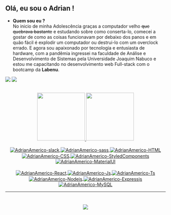 ## Olá, eu sou o Adrian !

-  <strong> Quem sou eu ? </strong> </br> No inicio de minha Adolescência graças a computador velho ~~que quebrava bastante~~ e estudando sobre como conserta-lo, comecei a gostar de como as coisas funcionavam por debaixo dos panos e em quão fácil é explodir um computador ou destrui-lo com um overclock errado. 
E agora sou apaixonado por tecnologia e entusiasta de hardware, com a pandêmia ingressei na faculdade de Análise e Desenvolvimento de Sistemas pela Universidade Joaquim Nabuco e estou me capacitando no desenvolvimento web Full-stack com o bootcamp da **Labenu**.

  <a href ="mailto:adrianamerico01@gmail.com"><img src="https://img.shields.io/badge/-Gmail-%23333?style=for-the-badge&logo=gmail&logoColor=white" target="_blank"></a>
  <a href="linkedin.com/in/adrian-américo-a79453195/" target="_blank"><img src="https://img.shields.io/badge/-LinkedIn-%230077B5?style=for-the-badge&logo=linkedin&logoColor=white" target="_blank"></a> 

</br>

<div align="center">
  <a href="https://github.com/AdrianAmerico">
  <img height="150em" src="https://github-readme-stats.vercel.app/api?username=adrianamerico&show_icons=true&theme=dracula&include_all_commits=true&count_private=true"/>
  <img height="150em" src="https://github-readme-stats.vercel.app/api/top-langs/?username=adrianamerico&layout=compact&langs_count=7&theme=dracula"/>
</div>
  <div style="display: inline_block" align="center"><br>
  <img align="center" alt="AdrianAmerico-slack" src="https://img.shields.io/badge/Slack-4A154B?style=for-the-badge&logo=slack&logoColor=white">
  <img align="center" alt="AdrianAmerico-sass" src="https://img.shields.io/badge/SASS-CC6699?style=for-the-badge&logo=sass&logoColor=white">
      
  <img align="center" alt="AdrianAmerico-HTML" src="https://img.shields.io/badge/HTML5-E34F26?style=for-the-badge&logo=html5&logoColor=white">
  <img align="center" alt="AdrianAmerico-CSS" src="https://img.shields.io/badge/CSS3-1572B6?style=for-the-badge&logo=css3&logoColor=white">
  <img align="center" alt="AdrianAmerico-StyledComponents" src="https://img.shields.io/badge/styled--components-DB7093?style=for-the-badge&logo=styled-components&logoColor=white">
  <img align="center" alt="AdrianAmerico-MaterialUI" src="https://img.shields.io/badge/Material--UI-0081CB?style=for-the-badge&logo=material-ui&logoColor=white">
    <br/>
    <br/>
  <img align="center" alt="AdrianAmerico-React" src="https://img.shields.io/badge/React-20232A?style=for-the-badge&logo=react&logoColor=61DAFB">
  <img align="center" alt="AdrianAmerico-Js" src="https://img.shields.io/badge/JavaScript-323330?style=for-the-badge&logo=javascript&logoColor=F7DF1E">
  <img align="center" alt="AdrianAmerico-Ts" src="https://img.shields.io/badge/TypeScript-007ACC?style=for-the-badge&logo=typescript&logoColor=white">
  <img align="center" alt="AdrianAmerico-Nodejs" src="https://img.shields.io/badge/Node.js-43853D?style=for-the-badge&logo=node.js&logoColor=white">
  <img align="center" alt="AdrianAmerico-Expressjs" src="https://img.shields.io/badge/Express.js-404D59?style=for-the-badge">
  <img align="center" alt="AdrianAmerico-MySQL" src="https://img.shields.io/badge/MySQL-00000F?style=for-the-badge&logo=mysql&logoColor=white">
</div>
<div> 

---
  
  <h1 align="center">
    <a>
      <img src="https://gifimage.net/wp-content/uploads/2018/04/luxray-gif-6.gif">
    </a>
  </h1>
  
<!--   ![snake gif](https://github.com/AdrianAmerico/AdrianAmerico/blob/output/github-contribution-grid-snake.gif) -->
</div>


